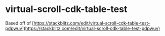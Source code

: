# virtual-scroll-cdk-table-test

Based off of [https://stackblitz.com/edit/virtual-scroll-cdk-table-test-pdpwuv](https://stackblitz.com/edit/virtual-scroll-cdk-table-test-pdpwuv)

